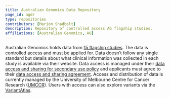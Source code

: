 ```yaml
---
title: Australian Genomics Data Repository
page_id: agdr
type: repositories
contributors: [Marion Shadbolt]
description: Repository of controlled access AG flagship studies.
affiliations: [Australian Genomics, AU]
---
```


Australian Genomics holds data from [15 flagship studies](https://www.australiangenomics.org.au/tools-and-resources/accessing-australian-genomics-data/). The data is controlled access and must be applied for. Data doesn’t follow any single standard but details about what clinical information was collected in each study is available via their website. Data access is managed under their [data access and sharing for secondary use policy](https://www.australiangenomics.org.au/wp-content/uploads/2021/05/Australian-Genomics_Data-Access-Policy_20220607.pdf) and applicants must agree to their [data access and sharing agreement](https://www.australiangenomics.org.au/wp-content/uploads/2021/05/Data-Access-and-Sharing-Agreement-V3.0_20210816_plus_DAR.pdf). Access and distribution of data is currently managed by the University of Melbourne Centre for Cancer Research ([UMCCR](https://mdhs.unimelb.edu.au/centre-for-cancer-research)). Users with access can also explore variants via the [VariantAtlas](https://variantatlas.org.au/).
